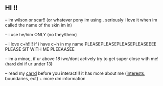 ## HI !!

– im wilson or scar!! (or whatever pony im using.. seriously i love it when im called the name of the skin im in)

– i use he/him ONLY (no they/them)

– i love c+h!!!! if i have c+h in my name PLEASEPLEASEPLEASEPLEASEEEE PLEASE SIT WITH ME PLEEAASEE

– im a minor,, if ur above 18 iwc/dont actively try to get super close with me! (hard dni if ur under 13)

– read my [carrd](https://thirdlifescar.carrd.co/#) before you interact!!! it has more about me ([interests](https://github.com/user-attachments/assets/7efec1f4-8e0e-431f-a49f-610e497602b2), boundaries, ect) + more dni information





<!--
**doublelifescar/doublelifescar** is a ✨ _special_ ✨ repository because its `README.md` (this file) appears on your GitHub profile.

Here are some ideas to get you started:


- 🔭 I’m currently working on ...
- 🌱 I’m currently learning ...
- 👯 I’m looking to collaborate on ...
- 🤔 I’m looking for help with ...
- 💬 Ask me about ...
- 📫 How to reach me: ...
- 😄 Pronouns: ...
- ⚡ Fun fact: ...
-->
